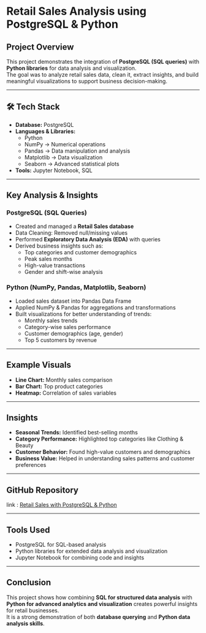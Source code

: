 # Retail Sales Analysis using PostgreSQL & Python

## Project Overview
This project demonstrates the integration of **PostgreSQL (SQL queries)** with **Python libraries** for data analysis and visualization.  
The goal was to analyze retail sales data, clean it, extract insights, and build meaningful visualizations to support business decision-making.  

---

## 🛠 Tech Stack
- **Database:** PostgreSQL  
- **Languages & Libraries:**  
  - Python  
  - NumPy → Numerical operations  
  - Pandas → Data manipulation and analysis  
  - Matplotlib → Data visualization  
  - Seaborn → Advanced statistical plots  
- **Tools:** Jupyter Notebook, SQL  

---



##  Key Analysis & Insights

### PostgreSQL (SQL Queries)
- Created and managed a **Retail Sales database**  
- Data Cleaning: Removed null/missing values  
- Performed **Exploratory Data Analysis (EDA)** with queries  
- Derived business insights such as:  
  - Top categories and customer demographics  
  - Peak sales months  
  - High-value transactions  
  - Gender and shift-wise analysis  

### Python (NumPy, Pandas, Matplotlib, Seaborn)
- Loaded sales dataset into Pandas Data Frame  
- Applied NumPy & Pandas for aggregations and transformations  
- Built visualizations for better understanding of trends:  
  - Monthly sales trends  
  - Category-wise sales performance  
  - Customer demographics (age, gender)  
  - Top 5 customers by revenue  

---

## Example Visuals
- **Line Chart:** Monthly sales comparison  
- **Bar Chart:** Top product categories  
- **Heatmap:** Correlation of sales variables  

---

## Insights
- **Seasonal Trends:** Identified best-selling months  
- **Category Performance:** Highlighted top categories like Clothing & Beauty  
- **Customer Behavior:** Found high-value customers and demographics  
- **Business Value:** Helped in understanding sales patterns and customer preferences  

---

## GitHub Repository
link : [Retail Sales with PostgreSQL & Python](https://github.com/Ekansh870/Retail-Sales-with-Python-Lib-and-PostgreSQL)

---

## Tools Used
- PostgreSQL for SQL-based analysis  
- Python libraries for extended data analysis and visualization  
- Jupyter Notebook for combining code and insights  

---

##  Conclusion
This project shows how combining **SQL for structured data analysis** with **Python for advanced analytics and visualization** creates powerful insights for retail businesses.  
It is a strong demonstration of both **database querying** and **Python data analysis skills**.
